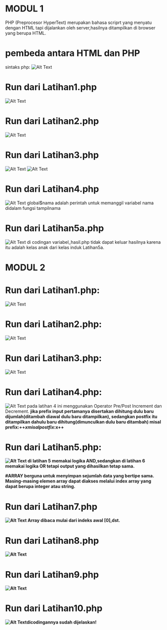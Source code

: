 # MODUL 1
PHP (Preprocesor HyperText) merupakan bahasa scriprt yang menyatu dengan HTML tapi dijalankan oleh server,hasilnya ditampilkan di browser yang berupa HTML.
# pembeda antara HTML dan PHP 
sintaks php:
![Alt Text](https://github.com/nurisarahmi28/modul1-2-PHP/blob/master/sintaks.JPG)
# Run dari Latihan1.php
![Alt Text](https://github.com/nurisarahmi28/modul1-2-PHP/blob/master/mod1.Lat1.JPG)
# Run dari Latihan2.php
![Alt Text](https://github.com/nurisarahmi28/modul1-2-PHP/blob/master/Lat2.JPG)
# Run dari Latihan3.php
![Alt Text](https://github.com/nurisarahmi28/modul1-2-PHP/blob/master/Lat3.JPG)
![Alt Text](https://github.com/nurisarahmi28/modul1-2-PHP/blob/master/Lat3a.JPG)
# Run dari Latihan4.php
![Alt Text](https://github.com/nurisarahmi28/modul1-2-PHP/blob/master/Lat4.JPG)
global$nama adalah perintah untuk memanggil variabel nama didalam fungsi tampilnama
# Run dari Latihan5a.php
![Alt Text](https://github.com/nurisarahmi28/modul1-2-PHP/blob/master/Lat5a.JPG)
di codingan variabel_hasil.php tidak dapat keluar hasilnya karena itu adalah kelas anak dari kelas induk Latihan5a.
# MODUL 2
# Run dari Latihan1.php: 
![Alt Text](https://github.com/nurisarahmi28/modul1-2-PHP/blob/master/lat1%20-2.JPG)
# Run dari Latihan2.php:
 ![Alt Text](https://github.com/nurisarahmi28/modul1-2-PHP/blob/master/lat2%20-2.JPG)
# Run dari Latihan3.php:
  ![Alt Text](https://github.com/nurisarahmi28/modul1-2-PHP/blob/master/lat3%20-2.JPG)
# Run dari Latihan4.php:
  ![Alt Text](https://github.com/nurisarahmi28/modul1-2-PHP/blob/master/lat4(pre%2Cpost%20fiks).JPG)
  pada latihan 4 ini menggunakan Operator Pre/Post Increment dan Decrement. <b>jika prefix input pertamanya disertakan dihitung dulu baru dijumlah(ditambah diawal dulu baru ditampilkan), sedangkan postfix itu ditampilkan dahulu baru dihitung(dimunculkan dulu baru ditambah)
  misal prefix:++$x
  misal postfix:$x++
# Run dari Latihan5.php:
  ![Alt Text](https://github.com/nurisarahmi28/modul1-2-PHP/blob/master/lat5%20-2.JPG)
  di latihan 5 memakai logika AND,sedangkan di latihan 6 memakai logika OR tetapi output yang dihasilkan tetap sama.
  
  #ARRAY
   berguna untuk menyimpan sejumlah data yang bertipe sama. Masing-masing elemen array dapat diakses melalui index array yang dapat berupa integer atau string.
 # Run dari Latihan7.php
 ![Alt Text](https://github.com/nurisarahmi28/modul1-2-PHP/blob/master/lat7.JPG)
 Array dibaca mulai dari indeks awal [0],dst.
 # Run dari Latihan8.php
 ![Alt Text](https://github.com/nurisarahmi28/modul1-2-PHP/blob/master/lat8.JPG)
 # Run dari Latihan9.php
 ![Alt Text](https://github.com/nurisarahmi28/modul1-2-PHP/blob/master/lat9.JPG)
 # Run dari Latihan10.php
 ![Alt Text](https://github.com/nurisarahmi28/modul1-2-PHP/blob/master/lat10.JPG)dicodingannya sudah dijelaskan!
  
  
